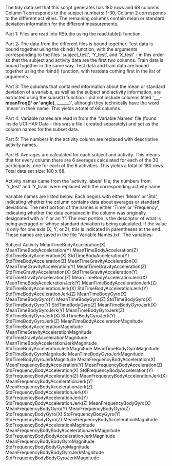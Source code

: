 The tidy data set that this script generates has 180 rows and 68 columns.
Column 1 corresponds to the subject numbers: 1-30, Column 2 corresponds to the different activities. The remaining columns contain mean or standard deviation information for the different measurements.

Part 1:
Files are read into RStudio using the read.table() function.

Part 2:
The data from the different files is bound together.
Test data is bound together using the cbind() function, with the arguments corresponding to the files 'subject_test', 'Y_test', and 'X_test' - in this order so that the subject and activity data are the first two columns.
Train data is bound together in the same way.
Test data and train data are bound together using the rbind() function, with testdata coming first in the list of arguments.

Part 3:
The columns that contained information about the mean or standard deviation of a variable, as well as the subject and activity information, are extracted using the subset() function. I did not include columns titled '_____-meanFreq()' or 'angle(__, ______)', although they technically have the word 'mean' in their name. This yields a total of 68 columns.

Part 4:
Variable names are read in from the 'Variable Names' file (found inside UCI HAR Data - this was a file I created separately) and set as the column names for the subset data.

Part 5:
The numbers in the activity column are replaced with descriptive activity names.

Part 6:
Averages are calculated for each subject and activity. This means that for every column there are 6 averages calculated for each of the 30 participants, one for each of the 6 activities. This yields a total of 180 rows. Total data set size: 180 x 68.



Activity names came from the 'activity_labels' file; the numbers from 'Y_test' and 'Y_train' were replaced with the corresponding activity name. 


Variable names are listed below.
Each begins with either 'Mean' or 'Std', indicating whether the column contains data about averages or standard deviations. 
The next portion of the names is either 'Time' or 'Frequency', indicating whether the data contained in the column was originally designated with a 't' or an 'f'.
The next portion is the descriptor of what is being averaged or whose standard deviation is being calculated.
If the value is only for one axis (X, Y, or Z), this is indicated in parentheses at the end.
These names are saved in the file 'Variable Names.txt'.
The variables:

Subject
Activity
MeanTimeBodyAcceleration(X)
MeanTimeBodyAcceleration(Y)
MeanTimeBodyAcceleration(Z)
StdTimeBodyAcceleration(X)
StdTimeBodyAcceleration(Y)
StdTimeBodyAcceleration(Z)
MeanTimeGravityAcceleration(X)
MeanTimeGravityAcceleration(Y)
MeanTimeGravityAcceleration(Z)
StdTimeGravityAcceleration(X)
StdTimeGravityAcceleration(Y)
StdTimeGravityAcceleration(Z)
MeanTimeBodyAccelerationJerk(X)
MeanTimeBodyAccelerationJerk(Y)
MeanTimeBodyAccelerationJerk(Z)
StdTimeBodyAccelerationJerk(X)
StdTimeBodyAccelerationJerk(Y)
StdTimeBodyAccelerationJerk(Z)
MeanTimeBodyGyro(X)
MeanTimeBodyGyro(Y)
MeanTimeBodyGyro(Z)
StdTimeBodyGyro(X)
StdTimeBodyGyro(Y)
StdTimeBodyGyro(Z)
MeanTimeBodyGyroJerk(X)
MeanTimeBodyGyroJerk(Y)
MeanTimeBodyGyroJerk(Z)
StdTimeBodyGyroJerk(X)
StdTimeBodyGyroJerk(Y)
StdTimeBodyGyroJerk(Z)
MeanTimeBodyAccelerationMagnitude
StdTimeBodyAccelerationMagnitude
MeanTimeGravityAccelerationMagnitude
StdTimeGravityAccelerationMagnitude
MeanTimeBodyAccelerationJerkMagnitude
StdTimeBodyAccelerationJerkMagnitude
MeanTimeBodyGyroMagnitude
StdTimeBodyGyroMagnitude
MeanTimeBodyGyroJerkMagnitude
StdTimeBodyGyroJerkMagnitude
MeanFrequencyBodyAcceleration(X)
MeanFrequencyBodyAcceleration(Y)
MeanFrequencyBodyAcceleration(Z)
StdFrequencyBodyAcceleration(X)
StdFrequencyBodyAcceleration(Y)
StdFrequencyBodyAcceleration(Z)
MeanFrequencyBodyAccelerationJerk(X)
MeanFrequencyBodyAccelerationJerk(Y)
MeanFrequencyBodyAccelerationJerk(Z)
StdFrequencyBodyAccelerationJerk(X)
StdFrequencyBodyAccelerationJerk(Y)
StdFrequencyBodyAccelerationJerk(Z)
MeanFrequencyBodyGyro(X)
MeanFrequencyBodyGyro(Y)
MeanFrequencyBodyGyro(Z)
StdFrequencyBodyGyro(X)
StdFrequencyBodyGyro(Y)
StdFrequencyBodyGyro(Z)
MeanFrequencyBodyAccelerationMagnitude
StdFrequencyBodyAccelerationMagnitude
MeanFrequencyBodyBodyAccelerationJerkMagnitude
StdFrequencyBodyBodyAccelerationJerkMagnitude
MeanFrequencyBodyBodyGyroMagnitude
StdFrequencyBodyBodyGyroMagnitude
MeanFrequencyBodyBodyGyroJerkMagnitude
StdFrequencyBodyBodyGyroJerkMagnitude
